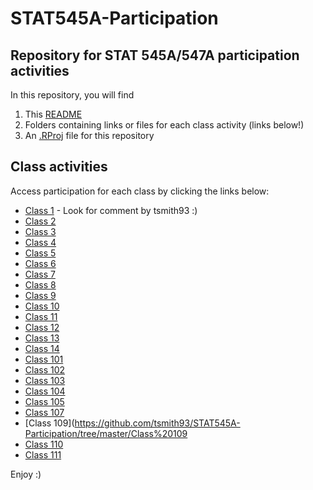 # STAT545A-Participation
## Repository for STAT 545A/547A participation activities

In this repository, you will find 

1. This [README](https://github.com/tsmith93/STAT545A-Participation/blob/master/README.md)
2. Folders containing links or files for each class activity (links below!)
3. An [.RProj](https://github.com/tsmith93/STAT545A-Participation/blob/master/STAT545A-Participation.Rproj) file for this repository

## Class activities
Access participation for each class by clicking the links below:

- [Class 1](https://github.com/STAT545-UBC/Discussion-Internal/issues/2) - Look for comment by tsmith93 :)
- [Class 2](https://github.com/tsmith93/STAT545A-Participation)
- [Class 3](https://github.com/tsmith93/STAT545A-Participation/blob/master/Class3/cm003-exercise-R.R)
- [Class 4](https://github.com/tsmith93/STAT545A-Participation/blob/master/Class4/cm004-exercise-df.rmd)
- [Class 5](https://github.com/tsmith93/STAT545A-Participation/blob/master/Class5/cm005-exercise.md)
- [Class 6](https://github.com/tsmith93/STAT545A-Participation/blob/master/Class%206/cm006-exercise.Rmd)
- [Class 7](https://github.com/tsmith93/STAT545A-Participation/blob/master/Class%207/cm007-exercise.md)
- [Class 8](https://github.com/tsmith93/STAT545A-Participation/blob/master/Class%208/cm008-exercise.Rmd)
- [Class 9](https://github.com/tsmith93/STAT545A-Participation/blob/master/Class%209/cm009.Rmd)
- [Class 10](https://github.com/tsmith93/STAT545A-Participation/blob/master/Class%2010/cm010-exercise.Rmd)
- [Class 11](https://github.com/tsmith93/STAT545A-Participation/blob/master/Class%2011/cm011-exercise.Rmd)
- [Class 12](https://github.com/tsmith93/STAT545A-Participation/blob/master/Class%2012/cm012-exercise.Rmd)
- [Class 13](https://github.com/tsmith93/STAT545A-Participation/blob/master/Class%2013/cm013-exercise.Rmd)
- [Class 14](https://github.com/tsmith93/STAT545A-Participation/tree/master/Class%2014)
- [Class 101](https://github.com/tsmith93/STAT545A-Participation/tree/master/Class%20101)
- [Class 102](https://github.com/tsmith93/STAT545A-Participation/tree/master/Class%20102)
- [Class 103](https://github.com/tsmith93/STAT545A-Participation/tree/master/Class%20103)
- [Class 104](https://github.com/tsmith93/STAT545A-Participation/tree/master/Class%20104)
- [Class 105](https://github.com/tsmith93/STAT545A-Participation/tree/master/Class%20105)
- [Class 107](https://github.com/tsmith93/STAT545A-Participation/tree/master/Class%20107)
- [Class 109](https://github.com/tsmith93/STAT545A-Participation/tree/master/Class%20109
- [Class 110](https://github.com/tsmith93/STAT545A-Participation/tree/master/Class%20110)
- [Class 111](https://github.com/tsmith93/STAT545A-Participation/tree/master/Class%20111)


Enjoy :)
